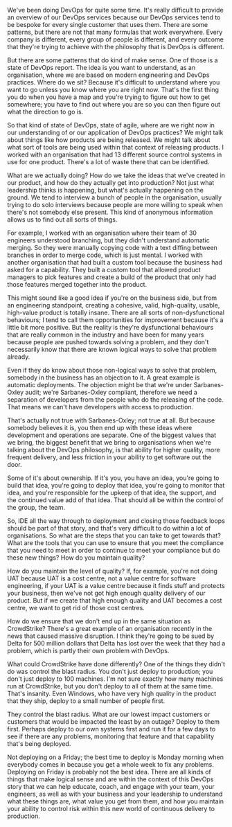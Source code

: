 We've been doing DevOps for quite some time. It's really difficult to provide an overview of our DevOps services because our DevOps services tend to be bespoke for every single customer that uses them. There are some patterns, but there are not that many formulas that work everywhere. Every company is different, every group of people is different, and every outcome that they're trying to achieve with the philosophy that is DevOps is different. 

But there are some patterns that do kind of make sense. One of those is a state of DevOps report. The idea is you want to understand, as an organisation, where we are based on modern engineering and DevOps practices. Where do we sit? Because it's difficult to understand where you want to go unless you know where you are right now. That's the first thing you do when you have a map and you're trying to figure out how to get somewhere; you have to find out where you are so you can then figure out what the direction to go is. 

So that kind of state of DevOps, state of agile, where are we right now in our understanding of or our application of DevOps practices? We might talk about things like how products are being released. We might talk about what sort of tools are being used within that context of releasing products. I worked with an organisation that had 13 different source control systems in use for one product. There's a lot of waste there that can be identified. 

What are we actually doing? How do we take the ideas that we've created in our product, and how do they actually get into production? Not just what leadership thinks is happening, but what's actually happening on the ground. We tend to interview a bunch of people in the organisation, usually trying to do solo interviews because people are more willing to speak when there's not somebody else present. This kind of anonymous information allows us to find out all sorts of things. 

For example, I worked with an organisation where their team of 30 engineers understood branching, but they didn't understand automatic merging. So they were manually copying code with a text diffing between branches in order to merge code, which is just mental. I worked with another organisation that had built a custom tool because the business had asked for a capability. They built a custom tool that allowed product managers to pick features and create a build of the product that only had those features merged together into the product. 

This might sound like a good idea if you're on the business side, but from an engineering standpoint, creating a cohesive, valid, high-quality, usable, high-value product is totally insane. There are all sorts of non-dysfunctional behaviours; I tend to call them opportunities for improvement because it's a little bit more positive. But the reality is they're dysfunctional behaviours that are really common in the industry and have been for many years because people are pushed towards solving a problem, and they don't necessarily know that there are known logical ways to solve that problem already. 

Even if they do know about those non-logical ways to solve that problem, somebody in the business has an objection to it. A great example is automatic deployments. The objection might be that we're under Sarbanes-Oxley audit; we're Sarbanes-Oxley compliant, therefore we need a separation of developers from the people who do the releasing of the code. That means we can't have developers with access to production. 

That's actually not true with Sarbanes-Oxley; not true at all. But because somebody believes it is, you then end up with these ideas where development and operations are separate. One of the biggest values that we bring, the biggest benefit that we bring to organisations when we're talking about the DevOps philosophy, is that ability for higher quality, more frequent delivery, and less friction in your ability to get software out the door. 

Some of it's about ownership. If it's you, you have an idea, you're going to build that idea, you're going to deploy that idea, you're going to monitor that idea, and you're responsible for the upkeep of that idea, the support, and the continued value add of that idea. That should all be within the control of the group, the team. 

So, IDE all the way through to deployment and closing those feedback loops should be part of that story, and that's very difficult to do within a lot of organisations. So what are the steps that you can take to get towards that? What are the tools that you can use to ensure that you meet the compliance that you need to meet in order to continue to meet your compliance but do these new things? How do you maintain quality? 

How do you maintain the level of quality? If, for example, you're not doing UAT because UAT is a cost centre, not a value centre for software engineering, if your UAT is a value centre because it finds stuff and protects your business, then we've not got high enough quality delivery of our product. But if we create that high enough quality and UAT becomes a cost centre, we want to get rid of those cost centres. 

How do we ensure that we don't end up in the same situation as CrowdStrike? There's a great example of an organisation recently in the news that caused massive disruption. I think they're going to be sued by Delta for 500 million dollars that Delta has lost over the week that they had a problem, which is partly their own problem with DevOps. 

What could CrowdStrike have done differently? One of the things they didn't do was control the blast radius. You don't just deploy to production; you don't just deploy to 100 machines. I'm not sure exactly how many machines run at CrowdStrike, but you don't deploy to all of them at the same time. That's insanity. Even Windows, who have very high quality in the product that they ship, deploy to a small number of people first. 

They control the blast radius. What are our lowest impact customers or customers that would be impacted the least by an outage? Deploy to them first. Perhaps deploy to our own systems first and run it for a few days to see if there are any problems, monitoring that feature and that capability that's being deployed. 

Not deploying on a Friday; the best time to deploy is Monday morning when everybody comes in because you get a whole week to fix any problems. Deploying on Friday is probably not the best idea. There are all kinds of things that make logical sense and are within the context of this DevOps story that we can help educate, coach, and engage with your team, your engineers, as well as with your business and your leadership to understand what these things are, what value you get from them, and how you maintain your ability to control risk within this new world of continuous delivery to production.